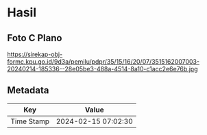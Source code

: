 # Hasil

## Foto C Plano

https://sirekap-obj-formc.kpu.go.id/9d3a/pemilu/pdpr/35/15/16/20/07/3515162007003-20240214-185336--28e05be3-488a-4514-8a10-c1acc2e6e76b.jpg


## Metadata

| Key        | Value               |
| ---------- | ------------------- |
| Time Stamp | 2024-02-15 07:02:30 |



